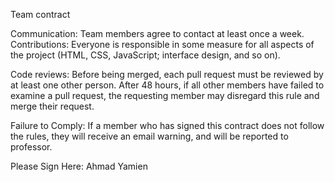 Team contract

Communication:
Team members agree to contact at least once a week.
Contributions: Everyone is responsible in some measure for all aspects of the project (HTML, CSS, JavaScript; interface design, and so on).

Code reviews:
Before being merged, each pull request must be reviewed by at least one other person. After 48 hours, if all other members have failed to examine a pull request, the requesting member may disregard this rule and merge their request.

Failure to Comply:
If a member who has signed this contract does not follow the rules, they will receive an email warning, and will be reported to professor.

Please Sign Here:
Ahmad Yamien